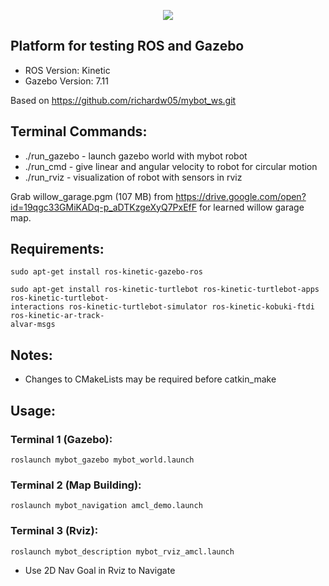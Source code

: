 <p align="center">
  <img src="/media/simple_maze_ros.gif">
</p>


## Platform for testing ROS and Gazebo

- ROS Version: Kinetic
- Gazebo Version: 7.11

Based on https://github.com/richardw05/mybot_ws.git

## Terminal Commands:

- ./run_gazebo - launch gazebo world with mybot robot
- ./run_cmd - give linear and angular velocity to robot for circular motion
- ./run_rviz - visualization of robot with sensors in rviz

Grab willow_garage.pgm (107 MB) from https://drive.google.com/open?id=19qgc33GMiKADq-p_aDTKzgeXyQ7PxEfF for learned willow garage map.

## Requirements:
```
sudo apt-get install ros-kinetic-gazebo-ros

sudo apt-get install ros-kinetic-turtlebot ros-kinetic-turtlebot-apps ros-kinetic-turtlebot-
interactions ros-kinetic-turtlebot-simulator ros-kinetic-kobuki-ftdi ros-kinetic-ar-track-
alvar-msgs
```
## Notes:
- Changes to CMakeLists may be required before catkin_make

## Usage: 
### Terminal 1 (Gazebo): 
```
roslaunch mybot_gazebo mybot_world.launch
```
### Terminal 2 (Map Building):
```
roslaunch mybot_navigation amcl_demo.launch
```
### Terminal 3 (Rviz):
```
roslaunch mybot_description mybot_rviz_amcl.launch
```
- Use 2D Nav Goal in Rviz to Navigate
